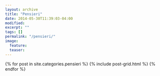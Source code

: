 ```yaml
---
layout: archive
title: "Pensieri"
date: 2014-05-30T11:39:03-04:00
modified:
excerpt: ""
tags: []
permalink: "/pensieri/"
image:
  feature:
  teaser:
---
```


<div class="tiles">
{% for post in site.categories.pensieri %}
  {% include post-grid.html %}
{% endfor %}
</div><!-- /.tiles -->
